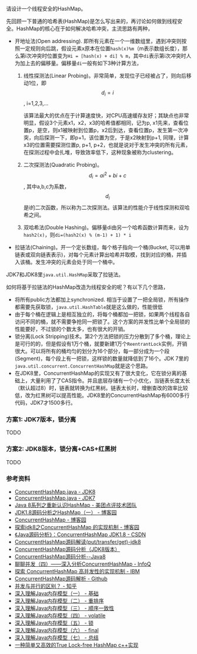 请设计一个线程安全的HashMap。

先回顾一下普通的哈希表(HashMap)是怎么写出来的，再讨论如何做到线程安全。HashMap的核心在于如何解决哈希冲突，主流思路有两种，

* 开地址法(Open addressing). 即所有元素在一个一维数组里，遇到冲突则按照一定规则向后跳，假设元素x原本在位置`hash(x)%m`（m表示数组长度），那么第i次冲突时位置变为`Hi = [hash(x) + di] % m`，其中`di`表示第i次冲突时人为加上去的偏移量。偏移量`di`一般有如下3种计算方法，

    1. 线性探测法(Linear Probing)。非常简单，发现位子已经被占了，则向后移动1位，即$$d_i = i$$, i=1,2,3,...

        该算法最大的优点在于计算速度快，对CPU高速缓存友好；其缺点也非常明显，假设3个元素x1，x2，x3的哈希值都相同，记为p, x1先来，查看位置p，是空，则x1被映射到位置p，x2后到达，查看位置p，发生第一次冲突，向后探测一下，即p+1，该位置为空，于是x2映射到p+1, 同理，计算x3的位置需要探测位置p, p+1, p+2，也就是说对于发生冲突的所有元素，在探测过程中会扎堆，导致效率低下，这种现象被称为clustering。

    1. 二次探测法(Quadratic Probing)。$$d_i=ai^2+bi+c$$, 其中a,b,c为系数，$$d_i$$是i的二次函数，所以称为二次探测法。该算法的性能介于线性探测和双哈希之间。
    1. 双哈希法(Double Hashing)。偏移量di由另一个哈希函数计算而来，设为`hash2(x)`，则`di=(hash2(x) % (m-1) + 1) * i`

* 拉链法(Chaining)。开一个定长数组，每个格子指向一个桶(Bucket, 可以用单链表或双向链表表示)，对每个元素计算出哈希并取模，找到对应的桶，并插入该桶。发生冲突的元素会处于同一个桶中。

JDK7和JDK8里`java.util.HashMap`采取了拉链法。

如何将基于拉链法的HashMap改造为线程安全的呢？有以下几个思路，

* 将所有public方法都加上synchronized. 相当于设置了一把全局锁，所有操作都需要先获取锁，`java.util.HashTable`就是这么做的，性能很低
* 由于每个桶在逻辑上是相互独立的，将每个桶都加一把锁，如果两个线程各自访问不同的桶，就不需要争抢同一把锁了。这个方案的并发性比单个全局锁的性能要好，不过锁的个数太多，也有很大的开销。
* 锁分离(Lock Stripping)技术。第2个方法把锁的压力分散到了多个桶，理论上是可行的的，但是假设有1万个桶，就要新建1万个`ReentrantLock`实例，开销很大。可以将所有的桶均匀的划分为16个部分，每一部分成为一个段(Segment)，每个段上有一把锁，这样锁的数量就降低到了16个。JDK 7里的`java.util.concurrent.ConcurrentHashMap`就是这个思路。
* 在JDK8里，ConcurrentHashMap的实现又有了很大变化，它在锁分离的基础上，大量利用了了CAS指令。并且底层存储有一个小优化，当链表长度太长（默认超过8）时，链表就转换为红黑树。链表太长时，增删查改的效率比较低，改为红黑树可以提高性能。JDK8里的ConcurrentHashMap有6000多行代码，JDK7才1500多行。


### 方案1: JDK7版本，锁分离

TODO


### 方案2: JDK8版本，锁分离+CAS+红黑树

TODO


### 参考资料

* [ConcurrentHashMap.java - JDK8](http://hg.openjdk.java.net/jdk8/jdk8/jdk/file/tip/src/share/classes/java/util/concurrent/ConcurrentHashMap.java)
* [ConcurrentHashMap.java - JDK7](http://hg.openjdk.java.net/jdk7/jdk7/jdk/file/tip/src/share/classes/java/util/concurrent/ConcurrentHashMap.java)
* [Java 8系列之重新认识HashMap - 美团点评技术团队](http://tech.meituan.com/java-hashmap.html)
* [JDK1.8源码分析之HashMap（一） - 博客园](http://www.cnblogs.com/leesf456/p/5242233.html)
* [ConcurrentHashMap - 博客园](http://www.cnblogs.com/yydcdut/p/3959815.html)
* [探索jdk8之ConcurrentHashMap 的实现机制 - 博客园](http://www.cnblogs.com/huaizuo/p/5413069.html)
* [《Java源码分析》：ConcurrentHashMap JDK1.8 - CSDN](http://blog.csdn.net/u010412719/article/details/52145145)
* [ConcurrentHashMap源码解读(put/transfer/get)-jdk8](https://bentang.me/tech/2016/12/01/jdk8-concurrenthashmap-1/)
* [ConcurrentHashMap源码分析（JDK8版本）](http://blog.csdn.net/u010723709/article/details/48007881)
* [ConcurrentHashMap源码分析--Java8](http://note.youdao.com/share/?id=dde7a10b98aee57676408bc475ab0680&type=note/)
* [聊聊并发（四）——深入分析ConcurrentHashMap - InfoQ](http://www.infoq.com/cn/articles/ConcurrentHashMap)
* [探索 ConcurrentHashMap 高并发性的实现机制 - IBM](https://www.ibm.com/developerworks/cn/java/java-lo-concurrenthashmap/)
* [ConcurrentHashMap源码解析 - Github](https://github.com/BingLau7/blog/issues/14)
* [并发与并行的区别？ - 知乎](https://www.zhihu.com/question/33515481/answer/105348019)
* [深入理解Java内存模型（一） - 基础](http://www.infoq.com/cn/articles/java-memory-model-1)
* [深入理解Java内存模型（二） - 重排序](http://www.infoq.com/cn/articles/java-memory-model-2)
* [深入理解Java内存模型（三） - 顺序一致性](http://www.infoq.com/cn/articles/java-memory-model-3)
* [深入理解Java内存模型（四） - volatile](http://www.infoq.com/cn/articles/java-memory-model-4)
* [深入理解Java内存模型（五） - 锁](http://www.infoq.com/cn/articles/java-memory-model-5)
* [深入理解Java内存模型（六） - final](http://www.infoq.com/cn/articles/java-memory-model-6)
* [深入理解Java内存模型（七） - 总结](http://www.infoq.com/cn/articles/java-memory-model-7)
* [一种简单又高效的True Lock-free HashMap c++实现](https://zhuanlan.zhihu.com/p/348414580)
